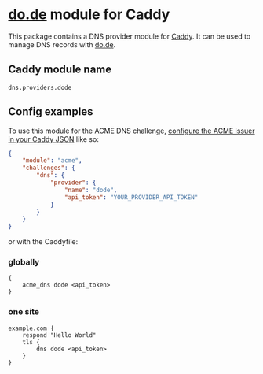 [do.de](https://www.do.de) module for Caddy
===========================

This package contains a DNS provider module for [Caddy](https://github.com/caddyserver/caddy). It can be used to manage DNS records with [do.de](https://www.do.de).

## Caddy module name

```
dns.providers.dode
```

## Config examples

To use this module for the ACME DNS challenge, [configure the ACME issuer in your Caddy JSON](https://caddyserver.com/docs/json/apps/tls/automation/policies/issuer/acme/) like so:

```json
{
	"module": "acme",
	"challenges": {
		"dns": {
			"provider": {
				"name": "dode",
				"api_token": "YOUR_PROVIDER_API_TOKEN"
			}
		}
	}
}
```

or with the Caddyfile:

### globally
```
{
	acme_dns dode <api_token>
}
```

### one site
```
example.com {
	respond "Hello World"
	tls {
		dns dode <api_token>
	}
}
```
